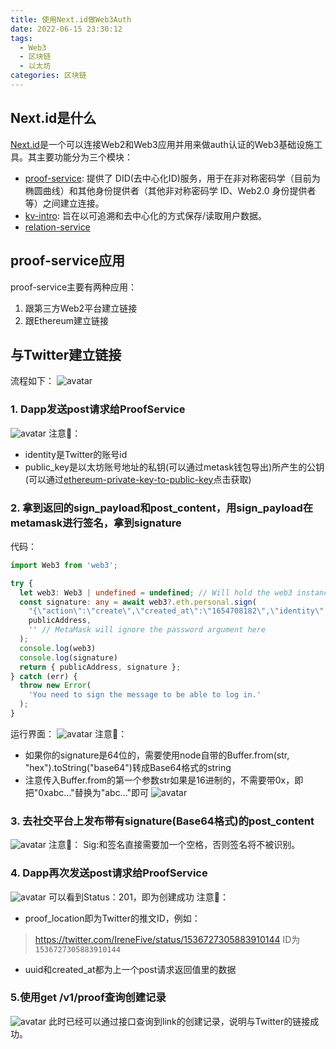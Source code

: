 ```yaml
---
title: 使用Next.id做Web3Auth
date: 2022-06-15 23:30:12
tags: 
  - Web3
  - 区块链
  - 以太坊
categories: 区块链
---
```


## Next.id是什么
[Next.id](https://docs.next.id/)是一个可以连接Web2和Web3应用并用来做auth认证的Web3基础设施工具。其主要功能分为三个模块：
 - [proof-service](https://docs.next.id/proof-service/ps-intro): 提供了 DID(去中心化ID)服务，用于在非对称密码学（目前为椭圆曲线）和其他身份提供者（其他非对称密码学 ID、Web2.0 身份提供者等）之间建立连接。
 - [kv-intro](https://docs.next.id/kv-service/kv-intro): 旨在以可追溯和去中心化的方式保存/读取用户数据。
 - [relation-service](https://docs.next.id/relation-service/intro)


## proof-service应用
proof-service主要有两种应用：
1. 跟第三方Web2平台建立链接
2. 跟Ethereum建立链接

## 与Twitter建立链接
流程如下：
![avatar](../../../../images/NextIdLinkCreationFlow.jpg)
### 1. Dapp发送post请求给ProofService
![avatar](../../../../images/NextIdPost1.jpg)
注意📢：
 - identity是Twitter的账号id
 - public_key是以太坊账号地址的私钥(可以通过metask钱包导出)所产生的公钥(可以通过[ethereum-private-key-to-public-key](https://lab.miguelmota.com/ethereum-private-key-to-public-key/example/)点击获取)

### 2. 拿到返回的sign_payload和post_content，用sign_payload在metamask进行签名，拿到signature
代码：
```typescript
import Web3 from 'web3';

try {
  let web3: Web3 | undefined = undefined; // Will hold the web3 instance
  const signature: any = await web3?.eth.personal.sign(
    "{\"action\":\"create\",\"created_at\":\"1654708182\",\"identity\":\"irenefive\",\"platform\":\"twitter\",\"prev\":null,\"uuid\":\"e123879b-fa29-4fb7-9aac-b57137f079a1\"}",
    publicAddress,
    '' // MetaMask will ignore the password argument here
  );
  console.log(web3)
  console.log(signature)
  return { publicAddress, signature };
} catch (err) {
  throw new Error(
    'You need to sign the message to be able to log in.'
  );
}
```
  运行界面：
  ![avatar](../../../../images/NextIdSignReq.jpg)
  注意📢：
   - 如果你的signature是64位的，需要使用node自带的Buffer.from(str, "hex").toString("base64")转成Base64格式的string
   - 注意传入Buffer.from的第一个参数str如果是16进制的，不需要带0x，即把"0xabc..."替换为"abc..."即可
  ![avatar](../../../../images/BufferToBase64.jpg)
 

### 3. 去社交平台上发布带有signature(Base64格式)的post_content
![avatar](../../../../images/TwitterSig.jpg)
注意📢：
Sig:和签名直接需要加一个空格，否则签名将不被识别。

### 4. Dapp再次发送post请求给ProofService
![avatar](../../../../images/NextIdPost2.jpg)
可以看到Status：201，即为创建成功
注意📢：
 - proof_location即为Twitter的推文ID，例如：
 > https://twitter.com/IreneFive/status/1536727305883910144
 ID为`1536727305883910144`
 - uuid和created_at都为上一个post请求返回值里的数据

### 5.使用get /v1/proof查询创建记录
![avatar](../../../../images/NextIdGet1.jpg)
此时已经可以通过接口查询到link的创建记录，说明与Twitter的链接成功。








